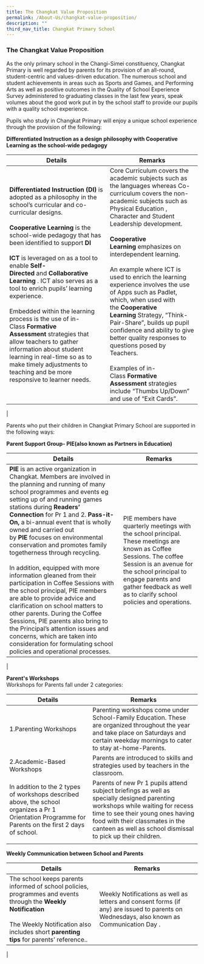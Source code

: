 ```yaml
---
title: The Changkat Value Proposition
permalink: /About-Us/changkat-value-proposition/
description: ""
third_nav_title: Changkat Primary School
---
```

### The Changkat Value Proposition

As the only primary school in the Changi-Simei constituency, Changkat Primary is well regarded by parents for its provision of an all-round, student-centric and values-driven education. The numerous school and student achievements in areas such as Sports and Games, and Performing Arts as well as positive outcomes in the Quality of School Experience Survey administered to graduating classes in the last few years, speak volumes about the good work put in by the school staff to provide our pupils with a quality school experience.

Pupils who study in Changkat Primary will enjoy a unique school experience through the provision of the following:

**Differentiated Instruction as a design philosophy with Cooperative Learning as the school-wide pedagogy**

| Details | Remarks |
|---|---|
| **Differentiated Instruction (DI)** is adopted as a philosophy in the school’s curricular and co-curricular designs. <br> <br> **Cooperative Learning** is the school-wide pedagogy that has been identified to support **DI**  <br> <br> **ICT** is leveraged on as a tool to enable **Self-Directed** and **Collaborative Learning** . ICT also serves as a tool to enrich pupils’ learning experience.<br> <br>Embedded within the learning process is the use of in-Class **Formative Assessment** strategies that allow teachers to gather information about student learning in real-time so as to make timely adjustments to teaching and be more responsive to learner needs. | Core Curriculum covers the academic subjects such as the languages whereas Co-curriculum covers the non-academic subjects such as Physical Education , Character and Student Leadership development. <br> <br> **Cooperative Learning** emphasizes on interdependent learning. <br> <br> An example where ICT is used to enrich the learning experience involves the use of Apps such as Padlet, which, when used with the **Cooperative Learning** Strategy, “Think-Pair-Share”, builds up pupil confidence and ability to give better quality responses to questions posed by Teachers. <br> <br> Examples of in-Class **Formative Assessment** strategies include “Thumbs Up/Down” and use of “Exit Cards”. |
|

Parents who put their children in Changkat Primary School are supported in the following ways:

**Parent Support Group- PIE(also known as Partners in Education)**

| Details | Remarks |
|---|---|
|**PIE** is an active organization in Changkat. Members are involved in the planning and running of many school programmes and events eg setting up of and running games stations during **Readers’ Connection** for Pr 1 and 2. **Pass-it-On,** a bi-annual event that is wholly owned and carried out by **PIE** focuses on environmental conservation and promotes family togetherness through recycling. <br> <br> In addition, equipped with more information gleaned from their participation in Coffee Sessions with the school principal, PIE members are able to provide advice and clarification on school matters to other parents. During the Coffee Sessions, PIE parents also bring to the Principal’s attention issues and concerns, which are taken into consideration for formulating school policies and operational processes. | PIE members have quarterly meetings with the school principal. These meetings are known as Coffee Sessions. The coffee Session is an avenue for the school principal to engage parents and gather feedback as well as to clarify school policies and operations. 
|

**Parent's Workshops** <br>
Workshops for Parents fall under 2 categories:

| Details | Remarks |
|---|---|
| 1.Parenting Workshops | Parenting workshops come under School-Family Education. These are organized throughout the year and take place on Saturdays and certain weekday mornings to cater to stay at-home-Parents. |
| 2.Academic-Based Workshops | Parents are introduced to skills and strategies used by teachers in the classroom. |
| In addition to the 2 types of workshops described above, the school organizes a Pr 1 Orientation Programme for Parents on the first 2 days of school. | Parents of new Pr 1 pupils attend subject briefings as well as specially designed parenting workshops while waiting for recess time to see their young ones having food with their classmates in the canteen as well as school dismissal to pick up their children. |
|  |  |

**Weekly Communication between School and Parents**

| Details | Remarks |
|---|---|
| The school keeps parents informed of school policies, programmes and events through the **Weekly Notification** <br> <br>The Weekly Notification also includes short **parenting tips** for parents’ reference.. | Weekly Notifications as well as letters and consent forms (if any) are issued to parents on Wednesdays, also known as Communication Day . |
|